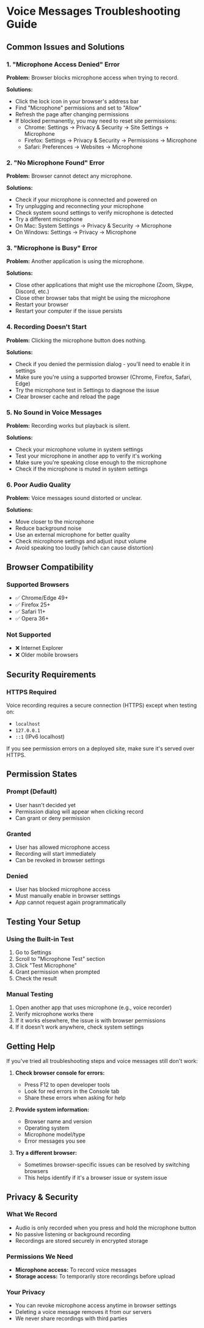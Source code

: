 # Voice Messages Troubleshooting Guide

## Common Issues and Solutions

### 1. "Microphone Access Denied" Error

**Problem:** Browser blocks microphone access when trying to record.

**Solutions:**
- Click the lock icon in your browser's address bar
- Find "Microphone" permissions and set to "Allow"
- Refresh the page after changing permissions
- If blocked permanently, you may need to reset site permissions:
  - Chrome: Settings → Privacy & Security → Site Settings → Microphone
  - Firefox: Settings → Privacy & Security → Permissions → Microphone
  - Safari: Preferences → Websites → Microphone

### 2. "No Microphone Found" Error

**Problem:** Browser cannot detect any microphone.

**Solutions:**
- Check if your microphone is connected and powered on
- Try unplugging and reconnecting your microphone
- Check system sound settings to verify microphone is detected
- Try a different microphone
- On Mac: System Settings → Privacy & Security → Microphone
- On Windows: Settings → Privacy → Microphone

### 3. "Microphone is Busy" Error

**Problem:** Another application is using the microphone.

**Solutions:**
- Close other applications that might use the microphone (Zoom, Skype, Discord, etc.)
- Close other browser tabs that might be using the microphone
- Restart your browser
- Restart your computer if the issue persists

### 4. Recording Doesn't Start

**Problem:** Clicking the microphone button does nothing.

**Solutions:**
- Check if you denied the permission dialog - you'll need to enable it in settings
- Make sure you're using a supported browser (Chrome, Firefox, Safari, Edge)
- Try the microphone test in Settings to diagnose the issue
- Clear browser cache and reload the page

### 5. No Sound in Voice Messages

**Problem:** Recording works but playback is silent.

**Solutions:**
- Check your microphone volume in system settings
- Test your microphone in another app to verify it's working
- Make sure you're speaking close enough to the microphone
- Check if the microphone is muted in system settings

### 6. Poor Audio Quality

**Problem:** Voice messages sound distorted or unclear.

**Solutions:**
- Move closer to the microphone
- Reduce background noise
- Use an external microphone for better quality
- Check microphone settings and adjust input volume
- Avoid speaking too loudly (which can cause distortion)

## Browser Compatibility

### Supported Browsers
- ✅ Chrome/Edge 49+
- ✅ Firefox 25+
- ✅ Safari 11+
- ✅ Opera 36+

### Not Supported
- ❌ Internet Explorer
- ❌ Older mobile browsers

## Security Requirements

### HTTPS Required
Voice recording requires a secure connection (HTTPS) except when testing on:
- `localhost`
- `127.0.0.1`
- `::1` (IPv6 localhost)

If you see permission errors on a deployed site, make sure it's served over HTTPS.

## Permission States

### Prompt (Default)
- User hasn't decided yet
- Permission dialog will appear when clicking record
- Can grant or deny permission

### Granted
- User has allowed microphone access
- Recording will start immediately
- Can be revoked in browser settings

### Denied
- User has blocked microphone access
- Must manually enable in browser settings
- App cannot request again programmatically

## Testing Your Setup

### Using the Built-in Test
1. Go to Settings
2. Scroll to "Microphone Test" section
3. Click "Test Microphone"
4. Grant permission when prompted
5. Check the result

### Manual Testing
1. Open another app that uses microphone (e.g., voice recorder)
2. Verify microphone works there
3. If it works elsewhere, the issue is with browser permissions
4. If it doesn't work anywhere, check system settings

## Getting Help

If you've tried all troubleshooting steps and voice messages still don't work:

1. **Check browser console for errors:**
   - Press F12 to open developer tools
   - Look for red errors in the Console tab
   - Share these errors when asking for help

2. **Provide system information:**
   - Browser name and version
   - Operating system
   - Microphone model/type
   - Error messages you see

3. **Try a different browser:**
   - Sometimes browser-specific issues can be resolved by switching browsers
   - This helps identify if it's a browser issue or system issue

## Privacy & Security

### What We Record
- Audio is only recorded when you press and hold the microphone button
- No passive listening or background recording
- Recordings are stored securely in encrypted storage

### Permissions We Need
- **Microphone access:** To record voice messages
- **Storage access:** To temporarily store recordings before upload

### Your Privacy
- You can revoke microphone access anytime in browser settings
- Deleting a voice message removes it from our servers
- We never share recordings with third parties
